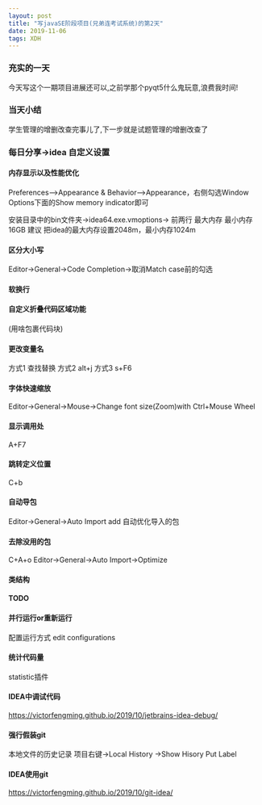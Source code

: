 ```yaml
---  
layout: post  
title: "写javaSE阶段项目(兄弟连考试系统)的第2天"   
date: 2019-11-06
tags: XDH    
---  
```


### 充实的一天
今天写这个一期项目进展还可以,之前学那个pyqt5什么鬼玩意,浪费我时间!
### 当天小结

学生管理的增删改查完事儿了,下一步就是试题管理的增删改查了

### 每日分享->idea 自定义设置

#### 内存显示以及性能优化
Preferences-->Appearance & Behavior-->Appearance，右侧勾选Window Options下面的Show memory indicator即可

安装目录中的bin文件夹->idea64.exe.vmoptions-> 前两行 最大内存 最小内存 16GB 建议 把idea的最大内存设置2048m，最小内存1024m

#### 区分大小写 
Editor->General->Code Completion->取消Match case前的勾选

#### 软换行

#### 自定义折叠代码区域功能
(用啥包裹代码块)
#### 更改变量名
方式1 查找替换
方式2 alt+j
方式3 s+F6
#### 字体快速缩放
Editor->General->Mouse->Change font size(Zoom)with Ctrl+Mouse Wheel
#### 显示调用处
A+F7
#### 跳转定义位置
C+b
#### 自动导包
  Editor->General->Auto Import 
    add 自动优化导入的包

#### 去除没用的包    

C+A+o
Editor->General->Auto Import->Optimize
    
#### 类结构

#### TODO

#### 并行运行or重新运行
配置运行方式 edit configurations
#### 统计代码量
statistic插件
#### IDEA中调试代码
https://victorfengming.github.io/2019/10/jetbrains-idea-debug/
#### 强行假装git    
本地文件的历史记录
项目右键->Local History ->Show Hisory
Put Label
#### IDEA使用git
https://victorfengming.github.io/2019/10/git-idea/